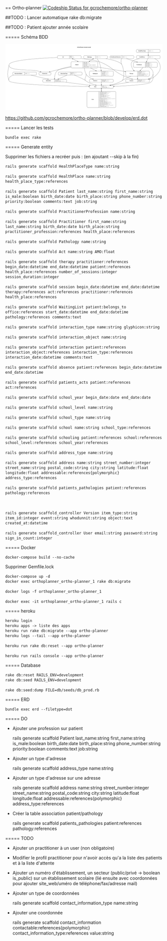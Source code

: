== Ortho-planner [ ![Codeship Status for gcrochemore/ortho-planner](https://app.codeship.com/projects/864f9480-ac05-0134-ca14-2656ee888b62/status?branch=master)](https://app.codeship.com/projects/192362)

##TODO : Lancer automatique rake db:migrate

##TODO : Patient ajouter année scolaire

===== Schéma BDD

![Schéma BDD](https://github.com/gcrochemore/ortho-planner/blob/develop/erd.png "Schéma BDD")


https://github.com/gcrochemore/ortho-planner/blob/develop/erd.dot

===== Lancer les tests
	
	bundle exec rake

===== Generate entity

Supprimer les fichiers a recréer puis : (en ajoutant --skip à la fin)

	rails generate scaffold HealthPlaceType name:string 

	rails generate scaffold HealthPlace name:string health_place_type:references

	rails generate scaffold Patient last_name:string first_name:string is_male:boolean birth_date:date birth_place:string phone_number:string priority:boolean comments:text job:string

	rails generate scaffold PractitionerProfession name:string

	rails generate scaffold Practitioner first_name:string last_name:string birth_date:date birth_place:string practitioner_profession:references health_place:references

	rails generate scaffold Pathology name:string

	rails generate scaffold Act name:string AMO:float

	rails generate scaffold therapy practitioner:references begin_date:datetime end_date:datetime patient:references health_place:references number_of_sessions:integer session_duration:integer

	rails generate scaffold session begin_date:datetime end_date:datetime therapy:references act:references practitioner:references health_place:references

	rails generate scaffold WaitingList patient:belongs_to office:references start_date:datetime end_date:datetime pathology:references comments:text

	rails generate scaffold interaction_type name:string glyphicon:string

	rails generate scaffold interaction_object name:string

	rails generate scaffold interaction patient:references interaction_object:references interaction_type:references interaction_date:datetime comments:text

	rails generate scaffold absence patient:references begin_date:datetime end_date:datetime

	rails generate scaffold patients_acts patient:references act:references

	rails generate scaffold school_year begin_date:date end_date:date

	rails generate scaffold school_level name:string

	rails generate scaffold school_type name:string

	rails generate scaffold school name:string school_type:references

	rails generate scaffold schooling patient:references school:references school_level:references school_year:references

	rails generate scaffold address_type name:string

	rails generate scaffold address name:string street_number:integer street_name:string postal_code:string city:string latitude:float longitude:float addressable:references{polymorphic} address_type:references

	rails generate scaffold patients_pathologies patient:references pathology:references



	rails generate scaffold_controller Version item_type:string item_id:integer event:string whodunnit:string object:text created_at:datetime

	rails generate scaffold_controller User email:string password:string sign_in_count:integer


===== Docker

	docker-compose build --no-cache

Supprimer Gemfile.lock

	docker-compose up -d
	docker exec orthoplanner_ortho-planner_1 rake db:migrate

	docker logs -f orthoplanner_ortho-planner_1

	docker exec -it orthoplanner_ortho-planner_1 rails c

===== heroku

	heroku login
	heroku apps -> liste des apps
	heroku run rake db:migrate --app ortho-planner
	heroku logs --tail --app ortho-planner

	heroku run rake db:reset --app ortho-planner

	heroku run rails console --app ortho-planner


===== Database 

	rake db:reset RAILS_ENV=development
	rake db:seed RAILS_ENV=development

	rake db:seed:dump FILE=db/seeds/db_prod.rb

===== ERD

	bundle exec erd --filetype=dot

===== DO

* Ajouter une profession sur patient

	rails generate scaffold Patient last_name:string first_name:string is_male:boolean birth_date:date birth_place:string phone_number:string priority:boolean comments:text job:string

* Ajouter un type d'adresse

	rails generate scaffold address_type name:string

* Ajouter un type d'adresse sur une adresse

	rails generate scaffold address name:string street_number:integer street_name:string postal_code:string city:string latitude:float longitude:float addressable:references{polymorphic} address_type:references

* Créer la table association patient/pathology

	rails generate scaffold patients_pathologies patient:references pathology:references	

===== TODO

* Ajouter un practitioner à un user (non obligatoire)

* Modifier le profil practitioner pour n'avoir accès qu'a la liste des patients et à la liste d'attente

* Ajouter un numéro d'établissement, un secteur (public/privé -> boolean is_public) sur un établissement scolaire (lié ensuite avec coordonnées pour ajouter site_web/uméro de téléphone/fax/adresse mail)

* Ajouter un type de coordonnées

	rails generate scaffold contact_information_type name:string

* Ajouter une coordonnée

	rails generate scaffold contact_information contactable:references{polymorphic} contact_information_type:references value:string